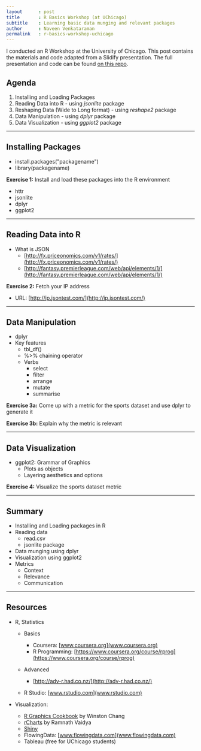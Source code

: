 ```yaml
---
layout      : post
title       : R Basics Workshop (at UChicago)
subtitle    : Learning basic data munging and relevant packages
author      : Naveen Venkataraman
permalink   : r-basics-workshop-uchicago
---
```


I conducted an R Workshop at the University of Chicago. This post contains the materials and code adapted from a Slidify presentation. The full presentation and code can be found [on this repo](https://github.com/nvenkataraman1/RBasics).


## Agenda

1. Installing and Loading Packages
2. Reading Data into R - using *jsonlite* package
3. Reshaping Data (Wide to Long format) - using *reshape2* package
4. Data Manipulation - using *dplyr* package
5. Data Visualization - using *ggplot2* package

---

## Installing Packages

* install.packages("packagename")
* library(packagename)

**Exercise 1:** Install and load these packages into the R environment

* httr
* jsonlite
* dplyr
* ggplot2

---

## Reading Data into R

* What is JSON 
    + [http://fx.priceonomics.com/v1/rates/](http://fx.priceonomics.com/v1/rates/)
    + [http://fantasy.premierleague.com/web/api/elements/1/](http://fantasy.premierleague.com/web/api/elements/1/)
    
**Exercise 2:** Fetch your IP address

* URL: [http://ip.jsontest.com/](http://ip.jsontest.com/)

---

## Data Manipulation

* dplyr
* Key features
    + tbl_df()
    + %>% chaining operator
    + Verbs
        + select
        + filter
        + arrange
        + mutate
        + summarise
        
**Exercise 3a:** Come up with a metric for the sports dataset and use dplyr to generate it

**Exercise 3b:** Explain why the metric is relevant

---

## Data Visualization

* ggplot2: Grammar of Graphics
    + Plots as objects
    + Layering aesthetics and options

 **Exercise 4:** Visualize the sports dataset metric

---

## Summary

* Installing and Loading packages in R
* Reading data
    + read.csv
    + jsonlite package
* Data munging using dplyr
* Visualization using ggplot2
* Metrics
    + Context
    + Relevance
    + Communication

---

## Resources

* R, Statistics
    + Basics
        + Coursera: [www.coursera.org](www.coursera.org)
        + R Programming: [https://www.coursera.org/course/rprog](https://www.coursera.org/course/rprog)
    + Advanced
        + [http://adv-r.had.co.nz/](http://adv-r.had.co.nz/)
    
    + R Studio: [www.rstudio.com](www.rstudio.com)
    
* Visualization: 
    + [R Graphics Cookbook](http://amzn.to/1wEDZG7) by Winston Chang
    + [rCharts](rcharts.io) by Ramnath Vaidya
    + [Shiny](http://shiny.rstudio.com/)
    + FlowingData: [www.flowingdata.com](www.flowingdata.com)
    + Tableau (free for UChicago students)
